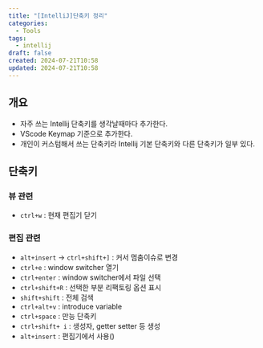 ```yaml
---
title: "[IntelliJ]단축키 정리"
categories:
  - Tools
tags:
  - intellij
draft: false
created: 2024-07-21T10:58
updated: 2024-07-21T10:58
---
```


## 개요

- 자주 쓰는 Intellij 단축키를 생각날때마다 추가한다.
- VScode Keymap 기준으로 추가한다.
- 개인이 커스텀해서 쓰는 단축키라 Intellij 기본 단축키와 다른 단축키가 일부 있다.

## 단축키

### 뷰 관련

- `ctrl+w` : 현재 편집기 닫기

### 편집 관련

- `alt+insert` -> `ctrl+shift+]` : 커서 멈춤이슈로 변경
- `ctrl+e` : window switcher 열기
- `ctrl+enter` : window switcher에서 파일 선택
- `ctrl+shift+R` : 선택한 부분 리팩토링 옵션 표시
- `shift+shift` : 전체 검색
- `ctrl+alt+v` : introduce variable
- `ctrl+space` : 만능 단축키
- `ctrl+shift+ i` : 생성자, getter setter 등 생성
- `alt+insert` : 편집기에서 사용()
